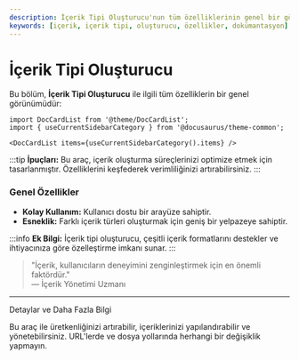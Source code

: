 ```yaml
---
description: İçerik Tipi Oluşturucu'nun tüm özelliklerinin genel bir görünümünü sunar. İçerik yaratmanın etkili yollarını keşfedin.
keywords: [içerik, içerik tipi, oluşturucu, özellikler, dokümantasyon]
---
```


# İçerik Tipi Oluşturucu

Bu bölüm, **İçerik Tipi Oluşturucu** ile ilgili tüm özelliklerin bir genel görünümüdür:

```mdx-code-block
import DocCardList from '@theme/DocCardList';
import { useCurrentSidebarCategory } from '@docusaurus/theme-common';

<DocCardList items={useCurrentSidebarCategory().items} />
```

:::tip
**İpuçları:** Bu araç, içerik oluşturma süreçlerinizi optimize etmek için tasarlanmıştır. Özelliklerini keşfederek verimliliğinizi artırabilirsiniz.
:::

### Genel Özellikler

- **Kolay Kullanım:** Kullanıcı dostu bir arayüze sahiptir.
- **Esneklik:** Farklı içerik türleri oluşturmak için geniş bir yelpazeye sahiptir.

:::info
**Ek Bilgi:** İçerik tipi oluşturucu, çeşitli içerik formatlarını destekler ve ihtiyacınıza göre özelleştirme imkanı sunar.
:::

> "İçerik, kullanıcıların deneyimini zenginleştirmek için en önemli faktördür."  
> — İçerik Yönetimi Uzmanı

---


Detaylar ve Daha Fazla Bilgi

Bu araç ile üretkenliğinizi artırabilir, içeriklerinizi yapılandırabilir ve yönetebilirsiniz. URL'lerde ve dosya yollarında herhangi bir değişiklik yapmayın.

